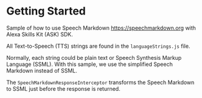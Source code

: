 # Getting Started

Sample of how to use Speech Markdown https://speechmarkdown.org with Alexa Skills Kit (ASK) SDK.

All Text-to-Speech (TTS) strings are found in the `languageStrings.js` file.

Normally, each string could be plain text or Speech Synthesis Markup Language (SSML).
With this sample, we use the simplified Speech Markdown instead of SSML.

The `SpeechMarkdownResponseInterceptor` transforms the Speech Markdown to SSML just before the response is returned.

